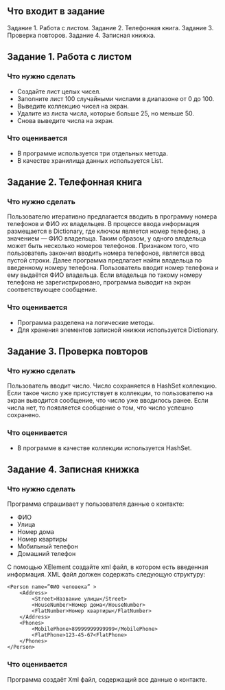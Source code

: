 ## Что входит в задание
Задание 1. Работа с листом.
Задание 2. Телефонная книга.
Задание 3. Проверка повторов.
Задание 4. Записная книжка.
 

## Задание 1. Работа с листом 
### Что нужно сделать
- Создайте лист целых чисел. 
- Заполните лист 100 случайными числами в диапазоне от 0 до 100. 
- Выведите коллекцию чисел на экран. 
- Удалите из листа числа, которые больше 25, но меньше 50. 
- Снова выведите числа на экран. 

### Что оценивается
- В программе используется три отдельных метода. 
- В качестве хранилища данных используется List.

## Задание 2. Телефонная книга
### Что нужно сделать
Пользователю итеративно предлагается вводить в программу номера телефонов и ФИО их владельцев. 
В процессе ввода информация размещается в Dictionary, где ключом является номер телефона, а значением — ФИО владельца. Таким образом, у одного владельца может быть несколько номеров телефонов. Признаком того, что пользователь закончил вводить номера телефонов, является ввод пустой строки. 
Далее программа предлагает найти владельца по введенному номеру телефона. Пользователь вводит номер телефона и ему выдаётся ФИО владельца. Если владельца по такому номеру телефона не зарегистрировано, программа выводит на экран соответствующее сообщение.

### Что оценивается
- Программа разделена на логические методы.
- Для хранения элементов записной книжки используется Dictionary.

## Задание 3. Проверка повторов
### Что нужно сделать
Пользователь вводит число. Число сохраняется в HashSet коллекцию. Если такое число уже присутствует в коллекции, то пользователю на экран выводится сообщение, что число уже вводилось ранее. Если числа нет, то появляется сообщение о том, что число успешно сохранено. 

### Что оценивается
- В программе в качестве коллекции используется HashSet.

## Задание 4. Записная книжка
### Что нужно сделать
Программа спрашивает у пользователя данные о контакте:
* ФИО
* Улица
* Номер дома
* Номер квартиры
* Мобильный телефон
* Домашний телефон

С помощью XElement создайте xml файл, в котором есть введенная информация. XML файл должен содержать следующую структуру:
```
<Person name=”ФИО человека” >
    <Address>
        <Street>Название улицы</Street>
        <HouseNumber>Номер дома</HouseNumber>
        <FlatNumber>Номер квартиры</FlatNumber>
    </Address>
    <Phones>
        <MobilePhone>89999999999999</MobilePhone>
        <FlatPhone>123-45-67<FlatPhone>
    </Phones>
</Person>
```

### Что оценивается
Программа создаёт Xml файл, содержащий все данные о контакте.
